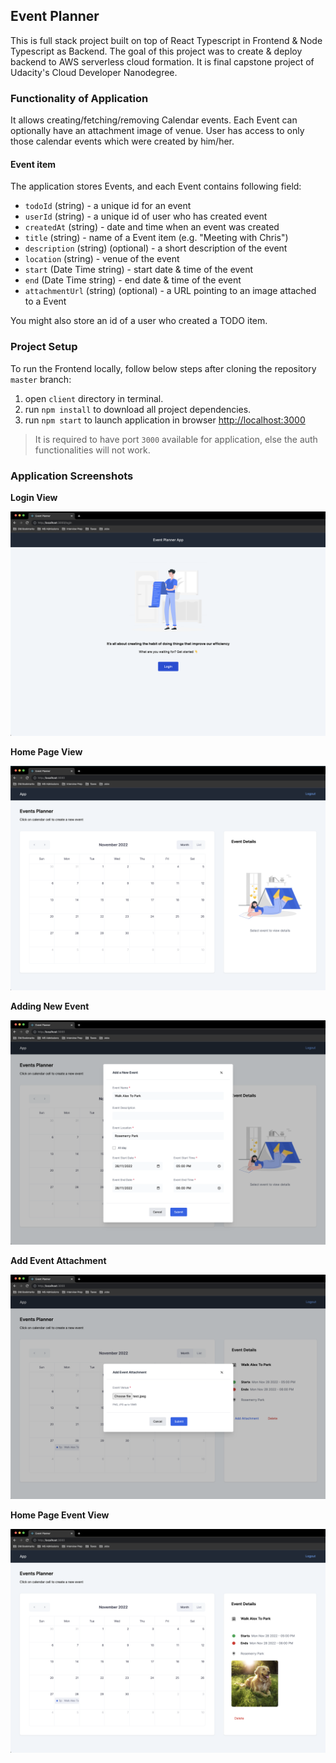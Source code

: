 ## Event Planner
This is full stack project built on top of React Typescript in Frontend & Node Typescript as Backend. The goal of this project was to create & deploy backend to AWS serverless cloud formation. It is final capstone project of Udacity's Cloud Developer Nanodegree.

### Functionality of Application

It allows creating/fetching/removing Calendar events. Each Event can optionally have an attachment image of venue. User has access to only those calendar events which were created by him/her.

#### Event item

The application stores Events, and each Event contains following field:

- `todoId` (string) - a unique id for an event
- `userId` (string) - a unique id of user who has created event
- `createdAt` (string) - date and time when an event was created
- `title` (string) - name of a Event item (e.g. "Meeting with Chris")
- `description` (string) (optional) - a short description of the event
- `location` (string) - venue of the event
- `start` (Date Time string) - start date & time of the event
- `end` (Date Time string) - end date & time of the event
- `attachmentUrl` (string) (optional) - a URL pointing to an image attached to a Event

You might also store an id of a user who created a TODO item.

### Project Setup

To run the Frontend locally, follow below steps after cloning the repository `master` branch:

1. open `client` directory in terminal.
2. run `npm install` to download all project dependencies.
3. run `npm start` to launch application in browser [http://localhost:3000](http://localhost:3000) 

> It is required to have port `3000` available for application, else the auth functionalities will not work.

### Application Screenshots

**Login View**

![](./images/login.png)

**Home Page View**

![](./images/home.png)

**Adding New Event**

![](./images/add-new-event.png)

**Add Event Attachment**

![](./images/add-event-attachment.png)

**Home Page Event View**

![](./images/event-view.png)